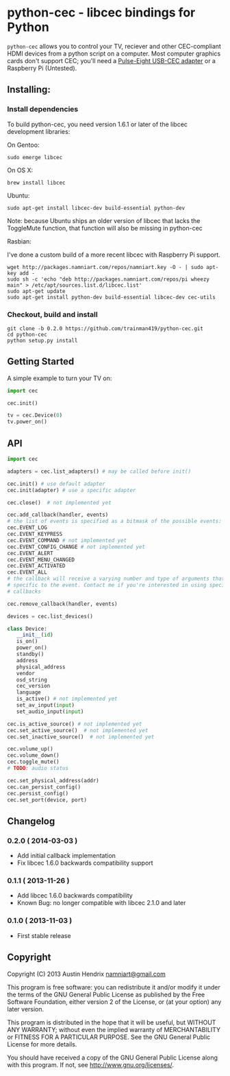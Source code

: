 # python-cec - libcec bindings for Python

`python-cec` allows you to control your TV, reciever and other CEC-compliant HDMI devices from a python script on a computer. Most computer graphics cards don't support CEC; you'll need a [Pulse-Eight USB-CEC adapter](http://www.pulse-eight.com/store/products/104-usb-hdmi-cec-adapter.aspx) or a Raspberry Pi (Untested).

## Installing:

### Install dependencies
To build python-cec, you need version 1.6.1 or later of the libcec development libraries:

On Gentoo:
```
sudo emerge libcec
```

On OS X:
```
brew install libcec
```

Ubuntu:
```
sudo apt-get install libcec-dev build-essential python-dev
```
Note: because Ubuntu ships an older version of libcec that lacks the ToggleMute function, that function will also be missing in python-cec

Rasbian:

I've done a custom build of a more recent libcec with Raspberry Pi support.
```
wget http://packages.namniart.com/repos/namniart.key -O - | sudo apt-key add -
sudo sh -c 'echo "deb http://packages.namniart.com/repos/pi wheezy main" > /etc/apt/sources.list.d/libcec.list'
sudo apt-get update
sudo apt-get install python-dev build-essential libcec-dev cec-utils
```

### Checkout, build and install

```
git clone -b 0.2.0 https://github.com/trainman419/python-cec.git
cd python-cec
python setup.py install
```

## Getting Started

A simple example to turn your TV on:

```python
import cec

cec.init()

tv = cec.Device(0)
tv.power_on()
```

## API


```python
import cec

adapters = cec.list_adapters() # may be called before init()

cec.init() # use default adapter
cec.init(adapter) # use a specific adapter

cec.close()  # not implemented yet

cec.add_callback(handler, events)
# the list of events is specified as a bitmask of the possible events:
cec.EVENT_LOG
cec.EVENT_KEYPRESS
cec.EVENT_COMMAND # not implemented yet
cec.EVENT_CONFIG_CHANGE # not implemented yet
cec.EVENT_ALERT
cec.EVENT_MENU_CHANGED
cec.EVENT_ACTIVATED
cec.EVENT_ALL
# the callback will receive a varying number and type of arguments that are
# specific to the event. Contact me if you're interested in using specific
# callbacks

cec.remove_callback(handler, events)

devices = cec.list_devices()

class Device:
   __init__(id)
   is_on()
   power_on()
   standby()
   address
   physical_address
   vendor
   osd_string
   cec_version
   language
   is_active() # not implemented yet
   set_av_input(input)
   set_audio_input(input)

cec.is_active_source() # not implemented yet
cec.set_active_source()  # not implemented yet
cec.set_inactive_source()  # not implemented yet

cec.volume_up()
cec.volume_down()
cec.toggle_mute()
# TODO: audio status

cec.set_physical_address(addr)
cec.can_persist_config()
cec.persist_config()
cec.set_port(device, port)
```

## Changelog

### 0.2.0 ( 2014-03-03 )
* Add initial callback implementation
* Fix libcec 1.6.0 backwards compatibility support

### 0.1.1 ( 2013-11-26 )
* Add libcec 1.6.0 backwards compatibility
* Known Bug: no longer compatible with libcec 2.1.0 and later

### 0.1.0 ( 2013-11-03 )
* First stable release

## Copyright

Copyright (C) 2013 Austin Hendrix <namniart@gmail.com>

This program is free software: you can redistribute it and/or modify
it under the terms of the GNU General Public License as published by
the Free Software Foundation, either version 2 of the License, or
(at your option) any later version.

This program is distributed in the hope that it will be useful,
but WITHOUT ANY WARRANTY; without even the implied warranty of
MERCHANTABILITY or FITNESS FOR A PARTICULAR PURPOSE.  See the
GNU General Public License for more details.

You should have received a copy of the GNU General Public License
along with this program.  If not, see <http://www.gnu.org/licenses/>.

